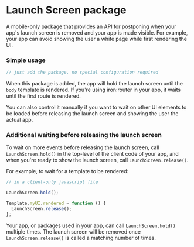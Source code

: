 Launch Screen package
===

A mobile-only package that provides an API for postponing when your
app's launch screen is removed and your app is made visible. For
example, your app can avoid showing the user a white page while first
rendering the UI.

### Simple usage

```js
// just add the package, no special configuration required
```

When this package is added, the app will hold the launch screen until
the `body` template is rendered. If you're using iron:router in your
app, it waits until the first route is rendered.

You can also control it manually if you want to wait on other UI
elements to be loaded before releasing the launch screen and showing
the user the actual app.

### Additional waiting before releasing the launch screen

To wait on more events before releasing the launch screen, call
`LaunchScreen.hold()` in the top-level of the client code of your app,
and when you're ready to show the launch screen, call
`LaunchScreen.release()`.

For example, to wait for a template to be rendered:

```javascript
// in a client-only javascript file

LaunchScreen.hold();

Template.myUI.rendered = function () {
  LaunchScreen.release();
};
```

Your app, or packages used in your app, can call `LaunchScreen.hold()`
multiple times. The launch screen will be removed once
`LaunchScreen.release()` is called a matching number of times.


